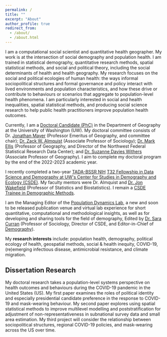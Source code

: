 ```yaml
---
permalink: /
title: ""
excerpt: "About"
author_profile: true
redirect_from: 
  - /about/
  - /about.html
---
```


I am a computational social scientist and quantitative health geographer. My work is at the intersection of social demography and population health. I am trained in statistical demography, quantitative research methods, spatial statistical methods, and social and political theory, including the social determinants of health and health geography. My research focuses on the social and political ecologies of human health: the ways informal sociopolitical structures and formal governance and policy interact with lived environments and population characteristics, and how these drive or contribute to behaviours or scenarios that aggregate to population-level health phenomena. I am particularly interested in social and health inequalities, spatial statistical methods, and producing social science research to help public health practitioners improve population health outcomes.


Currently, I am a [Doctoral Candidate (PhC)](https://geography.washington.edu/people/aja-sutton) in the Department of Geography at the University of Washington (UW). My doctoral committee consists of Dr. [Jonathan Mayer](https://geography.washington.edu/people/jonathan-mayer) (Professor Emeritus of Geography, and committee chair); [Dr. Zack W. Almquist](http://depts.washington.edu/zalmquist/) (Associate Professor of Sociology); [Dr. Mark Ellis](http://faculty.washington.edu/ellism/) (Professor of Geography, and Director of the Northwest Federal Statistical Research Data Center); and [Dr. Suzanne Davies Withers](https://sites.uw.edu/swithers/) (Associate Professor of Geography). I aim to complete my doctoral program by the end of the 2022-2023 academic year.


I recently completed a two-year [TADA-BSSR NIH](https://obssr.od.nih.gov/news-and-events/news/director-voice/obssr-launches-training-advanced-data-and-analytics-behavioral) [T32 Fellowship in Data Science and Demography at UW's Center for Studies in Demography and Ecology (CSDE)](https://csde.washington.edu/training/fellowship-funding/data-science-demography-population-health-training/). My faculty mentors were Dr. Almquist and [Dr. Jon Wakefield](http://faculty.washington.edu/jonno/) (Professor of Statistics and Biostatistics). I remain a [CSDE Trainee in Demographic Methods](https://csde.washington.edu/training/demographic-certificate/).


I am the Managing Editor of the [Population Dynamics Lab](https://population-dynamics-lab.csde.washington.edu/), a new and soon to be released publication venue and virtual lab experience for short quantitative, computational and methodological insights, as well as for developing and sharing tools for the field of demography, Edited by [Dr. Sara Curran](https://sites.uw.edu/scurran/) (Professor of Sociology, Director of CSDE, and Editor-in-Chief of [Demography](https://read.dukeupress.edu/demography)).



My **research interests** include: population health, demography, political ecology of health, geospatial methods, social & health inequity, COVID-19, (re)emerging infectious disease, antimicrobial resistance, and climate migration.


## Dissertation Research

 My doctoral research takes a population-level systems perspective on health outcomes and behaviours during the COVID-19 pandemic in the United States (US). My first paper examines the roles of political identity and especially presidential candidate preference in the response to COVID-19 and mask-wearing behaviour. My second paper explores using spatial statistical methods to improve multilevel modelling and poststratification for adjustment of non-representativeness in subnational survey data and small area estimation. My third project will consider the relationship between sociopolitical structures, regional COVID-19 policies, and mask-wearing across the US over time.




